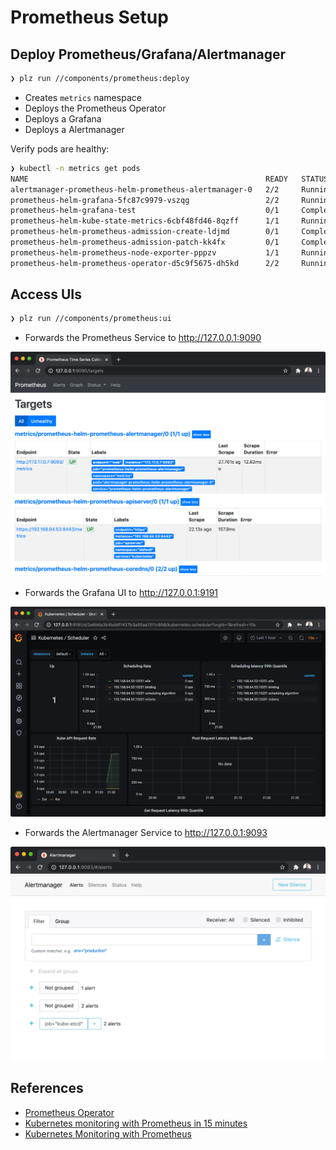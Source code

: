 # Prometheus Setup


## Deploy Prometheus/Grafana/Alertmanager
```bash
❯ plz run //components/prometheus:deploy
```
* Creates `metrics` namespace
* Deploys the Prometheus Operator
* Deploys a Grafana
* Deploys a Alertmanager

Verify pods are healthy:
```bash
❯ kubectl -n metrics get pods
NAME                                                     READY   STATUS      RESTARTS   AGE
alertmanager-prometheus-helm-prometheus-alertmanager-0   2/2     Running     0          6s
prometheus-helm-grafana-5fc87c9979-vszqg                 2/2     Running     0          76s
prometheus-helm-grafana-test                             0/1     Completed   0          23s
prometheus-helm-kube-state-metrics-6cbf48fd46-8qzff      1/1     Running     0          75s
prometheus-helm-prometheus-admission-create-ldjmd        0/1     Completed   0          23s
prometheus-helm-prometheus-admission-patch-kk4fx         0/1     Completed   1          23s
prometheus-helm-prometheus-node-exporter-pppzv           1/1     Running     0          76s
prometheus-helm-prometheus-operator-d5c9f5675-dh5kd      2/2     Running     0          75s
```


## Access UIs
```bash
❯ plz run //components/prometheus:ui
```
* Forwards the Prometheus Service to http://127.0.0.1:9090

![](../../.github/components/prometheus_ui.png)

* Forwards the Grafana UI to http://127.0.0.1:9191

![](../../.github/components/grafana_ui.png)

* Forwards the Alertmanager Service to http://127.0.0.1:9093

![](../../.github/components/alertmanager_ui.png)


## References
* [Prometheus Operator](https://github.com/coreos/prometheus-operator)
* [Kubernetes monitoring with Prometheus in 15 minutes](https://itnext.io/kubernetes-monitoring-with-prometheus-in-15-minutes-8e54d1de2e13)
* [Kubernetes Monitoring with Prometheus](https://sysdig.com/blog/kubernetes-monitoring-prometheus/)
